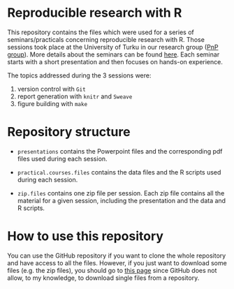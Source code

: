 Reproducible research with R
============================



This repository contains the files which were used for a series of
seminars/practicals concerning reproducible research with R. Those sessions
took place at the University of Turku in our research group ([PnP
group][pnpwebsite]). More details about the seminars can be found
[here][mdjbruwebsite]. Each seminar starts with a short presentation and then
focuses on hands-on experience.

The topics addressed during the 3 sessions were:

  1. version control with `Git`
  2. report generation with `knitr` and `Sweave`
  3. figure building with `make`



# Repository structure

  * `presentations` contains the Powerpoint files and the corresponding pdf
    files used during each session.

  * `practical.courses.files` contains the data files and the R scripts used
    during each session.

  * `zip.files` contains one zip file per session. Each zip file contains all
    the material for a given session, including the presentation and the data and
    R scripts.
  


# How to use this repository

You can use the GitHub repository if you want to clone the whole repository and
have access to all the files. However, if you just want to download some files
(e.g. the zip files), you should go to [this page][mdjbruwebsite] since GitHub
does not allow, to my knowledge, to download single files from a repository.



<!-- links -->
[pnpwebsite]: http://pnp.utu.fi/index.html
[mdjbruwebsite]: http://users.utu.fi/mdjbru/reproducible_research_with_R.php
